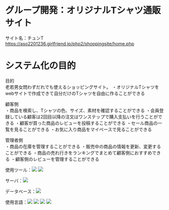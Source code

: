 # グループ開発：オリジナルTシャツ通販サイト
サイト名：チュンT
https://aso2201236.girlfriend.jp/php2/shoppingsite/home.php
# システム化の目的
目的<br>
老若男女問わずだれでも使えるショッピングサイト。
・オリジナルTシャツをwebサイトで作成できて自分だけのTシャツを自由に作ることができる

顧客側<br>
・商品を検索し、Tシャツの色、サイズ、素材を確認することができる
・会員登録している顧客は2回目以降の注文はワンステップで購入支払いを行うことができる
・顧客が買った商品のレビューを投稿することができる
・セール商品の一覧を見ることができる
・お気に入り商品をマイペースで見ることができる

管理者側<br>
・商品の在庫を管理することができる
・販売中の商品の情報を更新、変更することができる
・商品の売れ行きをランキングでまとめて顧客側におすすめできる
・顧客側のレビューを管理することができる

使用ツール：<img src="https://img.shields.io/badge/-Figma-000000.svg?logo=figma&style=plastic">
<img src="https://img.shields.io/badge/-Github-000000.svg?logo=github&style=plastic">

サーバ：<img src="https://img.shields.io/badge/-LOLIPOP-000000.svg?logo=LOLIPOP&style=plastic">

データベース：<img src="https://img.shields.io/badge/-Mysql-000000.svg?logo=mysql&style=plastic">

使用言語：<img src="https://img.shields.io/badge/-Html-000000.svg?logo=html5&style=plastic">
<img src="https://img.shields.io/badge/-Javascript-000000.svg?logo=javascript&style=plastic">
<img src="https://img.shields.io/badge/-Vue.js-000000.svg?logo=vue.js&style=plastic">
<img src="https://img.shields.io/badge/-PHP-000000.svg?logo=php&style=plastic">
